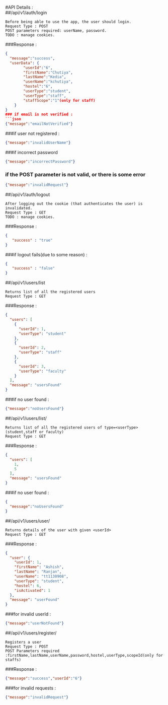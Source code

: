 #API Details :  
##/api/v1/auth/login
```
Before being able to use the app, the user should login.
Request Type : POST
POST parameters required: userName, password.
TODO : manage cookies.
```
###Response :
```json
{
  "message":"success",
  "userData": {
	  	"userId":"6",
	  	"firstName":"Chutiya",
	  	"lastName":"Kedia",
	  	"userName":"kchutiya",
	  	"hostel":"6",
	  	"userType":"student",
	  	"userType":"staff",
	  	"staffScope":"1"(only for staff)
  	}  
}  
### if email is not verified :
```json
{"message":"emailNotVerified"}
```
###if user not registered : 
```json
{"message":"invalidUserName"}
``` 
###if incorrect password
```json
{"message":"incorrectPassword"}
```  
### if the POST parameter is not valid, or there is some error
```json
{"message":"invalidRequest"}
```


##/api/v1/auth/logout
```
After logging out the cookie (that authenticates the user) is invalidated.
Request Type : GET
TODO : manage cookies.
```
###Response :
```json
{
   "success" : "true"
}
```
###if logout fails(due to some reason) : 
```json
{
   "success" : "false"
}
```
##/api/v1/users/list  
```
Returns list of all the registered users  
Request Type : GET  
```
###Response :  
```json
{
  "users": [
    {
      "userId": 1,
      "userType": "student"
    },
    {
      "userId": 2,
      "userType": "staff"
    },
    {
      "userId": 3,
      "userType": "faculty"
    }
  ],
  "message": "usersFound"
}
```  

###if no user found : 
```json
{"message":"noUsersFound"}
```  
  
##/api/v1/users/list/<userType>  
```
Returns list of all the registered users of type=<userType>(student,staff or faculty)  
Request Type : GET
```
###Response :  
```json
{
  "users": [
    1,
    5
  ],
  "message": "usersFound"
}  
```  
###if no user found :  
```json
{  
  "message":"noUsersFound"  
}  
```  

##/api/v1/users/user/<userId>  
```
Returns details of the user with given <userId>  
Request Type : GET
```
###Response :  
```json
{
  "user": {
    "userId": 1,
    "firstName": "Ashish",
    "lastName": "Ranjan",
    "userName": "tt1130908",
    "userType": "student",
    "hostel": 6,
    "isActivated": 1
  },
  "message": "userFound"
}  
```  
###for invalid userId :  
```json
{"message":"userNotFound"}
```  
  
  
##/api/v1/users/register/  
```
Registers a user
Request Type : POST
POST Parameters required  :firstName,lastName,userName,password,hostel,userType,scopeId(only for staffs)
```
###Response :  
```json
{"message":"success","userId":"6"}
```
###for invalid requests :  
```json
{"message":"invalidRequest"}
```